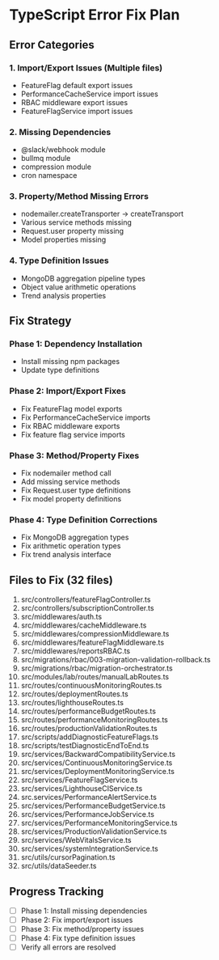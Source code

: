 # TypeScript Error Fix Plan

## Error Categories

### 1. Import/Export Issues (Multiple files)
- FeatureFlag default export issues
- PerformanceCacheService import issues
- RBAC middleware export issues
- FeatureFlagService import issues

### 2. Missing Dependencies
- @slack/webhook module
- bullmq module
- compression module
- cron namespace

### 3. Property/Method Missing Errors
- nodemailer.createTransporter → createTransport
- Various service methods missing
- Request.user property missing
- Model properties missing

### 4. Type Definition Issues
- MongoDB aggregation pipeline types
- Object value arithmetic operations
- Trend analysis properties

## Fix Strategy

### Phase 1: Dependency Installation
- Install missing npm packages
- Update type definitions

### Phase 2: Import/Export Fixes
- Fix FeatureFlag model exports
- Fix PerformanceCacheService imports
- Fix RBAC middleware exports
- Fix feature flag service imports

### Phase 3: Method/Property Fixes
- Fix nodemailer method call
- Add missing service methods
- Fix Request.user type definitions
- Fix model property definitions

### Phase 4: Type Definition Corrections
- Fix MongoDB aggregation types
- Fix arithmetic operation types
- Fix trend analysis interface

## Files to Fix (32 files)
1. src/controllers/featureFlagController.ts
2. src/controllers/subscriptionController.ts
3. src/middlewares/auth.ts
4. src/middlewares/cacheMiddleware.ts
5. src/middlewares/compressionMiddleware.ts
6. src/middlewares/featureFlagMiddleware.ts
7. src/middlewares/reportsRBAC.ts
8. src/migrations/rbac/003-migration-validation-rollback.ts
9. src/migrations/rbac/migration-orchestrator.ts
10. src/modules/lab/routes/manualLabRoutes.ts
11. src/routes/continuousMonitoringRoutes.ts
12. src/routes/deploymentRoutes.ts
13. src/routes/lighthouseRoutes.ts
14. src/routes/performanceBudgetRoutes.ts
15. src/routes/performanceMonitoringRoutes.ts
16. src/routes/productionValidationRoutes.ts
17. src/scripts/addDiagnosticFeatureFlags.ts
18. src/scripts/testDiagnosticEndToEnd.ts
19. src/services/BackwardCompatibilityService.ts
20. src/services/ContinuousMonitoringService.ts
21. src/services/DeploymentMonitoringService.ts
22. src/services/FeatureFlagService.ts
23. src/services/LighthouseCIService.ts
24. src.services/PerformanceAlertService.ts
25. src/services/PerformanceBudgetService.ts
26. src/services/PerformanceJobService.ts
27. src/services/PerformanceMonitoringService.ts
28. src/services/ProductionValidationService.ts
29. src/services/WebVitalsService.ts
30. src/services/systemIntegrationService.ts
31. src/utils/cursorPagination.ts
32. src/utils/dataSeeder.ts

## Progress Tracking
- [ ] Phase 1: Install missing dependencies
- [ ] Phase 2: Fix import/export issues
- [ ] Phase 3: Fix method/property issues
- [ ] Phase 4: Fix type definition issues
- [ ] Verify all errors are resolved
